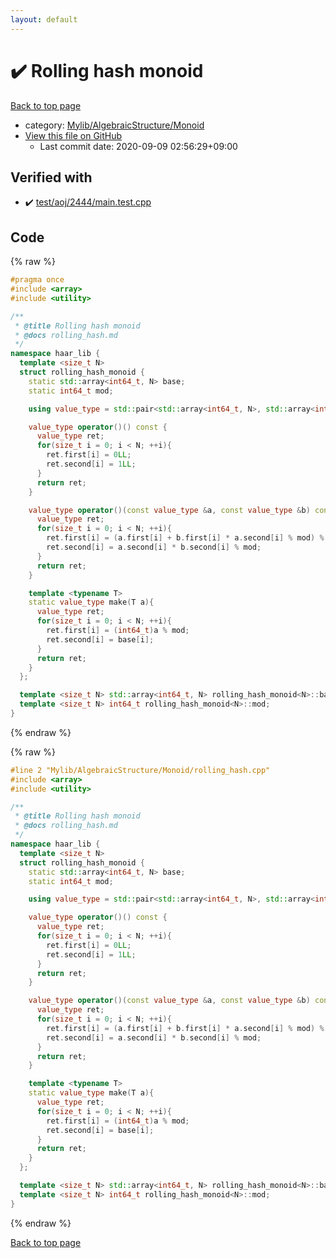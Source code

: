 ```yaml
---
layout: default
---
```


<!-- mathjax config similar to math.stackexchange -->
<script type="text/javascript" async
  src="https://cdnjs.cloudflare.com/ajax/libs/mathjax/2.7.5/MathJax.js?config=TeX-MML-AM_CHTML">
</script>
<script type="text/x-mathjax-config">
  MathJax.Hub.Config({
    TeX: { equationNumbers: { autoNumber: "AMS" }},
    tex2jax: {
      inlineMath: [ ['$','$'] ],
      processEscapes: true
    },
    "HTML-CSS": { matchFontHeight: false },
    displayAlign: "left",
    displayIndent: "2em"
  });
</script>

<script type="text/javascript" src="https://cdnjs.cloudflare.com/ajax/libs/jquery/3.4.1/jquery.min.js"></script>
<script src="https://cdn.jsdelivr.net/npm/jquery-balloon-js@1.1.2/jquery.balloon.min.js" integrity="sha256-ZEYs9VrgAeNuPvs15E39OsyOJaIkXEEt10fzxJ20+2I=" crossorigin="anonymous"></script>
<script type="text/javascript" src="../../../../assets/js/copy-button.js"></script>
<link rel="stylesheet" href="../../../../assets/css/copy-button.css" />


# :heavy_check_mark: Rolling hash monoid

<a href="../../../../index.html">Back to top page</a>

* category: <a href="../../../../index.html#b9ce8b1117f3871719e4d3859e7574c9">Mylib/AlgebraicStructure/Monoid</a>
* <a href="{{ site.github.repository_url }}/blob/master/Mylib/AlgebraicStructure/Monoid/rolling_hash.cpp">View this file on GitHub</a>
    - Last commit date: 2020-09-09 02:56:29+09:00




## Verified with

* :heavy_check_mark: <a href="../../../../verify/test/aoj/2444/main.test.cpp.html">test/aoj/2444/main.test.cpp</a>


## Code

<a id="unbundled"></a>
{% raw %}
```cpp
#pragma once
#include <array>
#include <utility>

/**
 * @title Rolling hash monoid
 * @docs rolling_hash.md
 */
namespace haar_lib {
  template <size_t N>
  struct rolling_hash_monoid {
    static std::array<int64_t, N> base;
    static int64_t mod;

    using value_type = std::pair<std::array<int64_t, N>, std::array<int64_t, N>>;

    value_type operator()() const {
      value_type ret;
      for(size_t i = 0; i < N; ++i){
        ret.first[i] = 0LL;
        ret.second[i] = 1LL;
      }
      return ret;
    }

    value_type operator()(const value_type &a, const value_type &b) const {
      value_type ret;
      for(size_t i = 0; i < N; ++i){
        ret.first[i] = (a.first[i] + b.first[i] * a.second[i] % mod) % mod;
        ret.second[i] = a.second[i] * b.second[i] % mod;
      }
      return ret;
    }

    template <typename T>
    static value_type make(T a){
      value_type ret;
      for(size_t i = 0; i < N; ++i){
        ret.first[i] = (int64_t)a % mod;
        ret.second[i] = base[i];
      }
      return ret;
    }
  };

  template <size_t N> std::array<int64_t, N> rolling_hash_monoid<N>::base;
  template <size_t N> int64_t rolling_hash_monoid<N>::mod;
}

```
{% endraw %}

<a id="bundled"></a>
{% raw %}
```cpp
#line 2 "Mylib/AlgebraicStructure/Monoid/rolling_hash.cpp"
#include <array>
#include <utility>

/**
 * @title Rolling hash monoid
 * @docs rolling_hash.md
 */
namespace haar_lib {
  template <size_t N>
  struct rolling_hash_monoid {
    static std::array<int64_t, N> base;
    static int64_t mod;

    using value_type = std::pair<std::array<int64_t, N>, std::array<int64_t, N>>;

    value_type operator()() const {
      value_type ret;
      for(size_t i = 0; i < N; ++i){
        ret.first[i] = 0LL;
        ret.second[i] = 1LL;
      }
      return ret;
    }

    value_type operator()(const value_type &a, const value_type &b) const {
      value_type ret;
      for(size_t i = 0; i < N; ++i){
        ret.first[i] = (a.first[i] + b.first[i] * a.second[i] % mod) % mod;
        ret.second[i] = a.second[i] * b.second[i] % mod;
      }
      return ret;
    }

    template <typename T>
    static value_type make(T a){
      value_type ret;
      for(size_t i = 0; i < N; ++i){
        ret.first[i] = (int64_t)a % mod;
        ret.second[i] = base[i];
      }
      return ret;
    }
  };

  template <size_t N> std::array<int64_t, N> rolling_hash_monoid<N>::base;
  template <size_t N> int64_t rolling_hash_monoid<N>::mod;
}

```
{% endraw %}

<a href="../../../../index.html">Back to top page</a>

